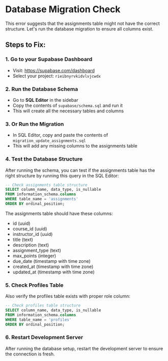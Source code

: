 # Database Migration Check

This error suggests that the assignments table might not have the correct structure. Let's run the database migration to ensure all columns exist.

## Steps to Fix:

### 1. Go to your Supabase Dashboard
- Visit: https://supabase.com/dashboard
- Select your project: `rieibnyrvkidvlvjcwdx` 

### 2. Run the Database Schema
- Go to **SQL Editor** in the sidebar
- Copy the contents of `supabase/schema.sql` and run it
- This will create all the necessary tables and columns

### 3. Or Run the Migration
- In SQL Editor, copy and paste the contents of `migration_update_assignments.sql` 
- This will add any missing columns to the assignments table

### 4. Test the Database Structure
After running the schema, you can test if the assignments table has the right structure by running this query in the SQL Editor:

```sql
-- Check assignments table structure
SELECT column_name, data_type, is_nullable 
FROM information_schema.columns 
WHERE table_name = 'assignments' 
ORDER BY ordinal_position;
```

The assignments table should have these columns:
- id (uuid)
- course_id (uuid) 
- instructor_id (uuid)
- title (text)
- description (text)
- assignment_type (text)
- max_points (integer)
- due_date (timestamp with time zone)
- created_at (timestamp with time zone)
- updated_at (timestamp with time zone)

### 5. Check Profiles Table
Also verify the profiles table exists with proper role column:

```sql
-- Check profiles table structure  
SELECT column_name, data_type, is_nullable 
FROM information_schema.columns 
WHERE table_name = 'profiles' 
ORDER BY ordinal_position;
```

### 6. Restart Development Server
After running the database setup, restart the development server to ensure the connection is fresh.
